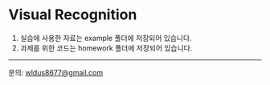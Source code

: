 # Visual Recognition

1. 실습에 사용한 자료는 example 폴더에 저장되어 있습니다.
2. 과제를 위한 코드는 homework 폴더에 저장되어 있습니다.    





---------------------------
문의: wldus8677@gmail.com    
   

